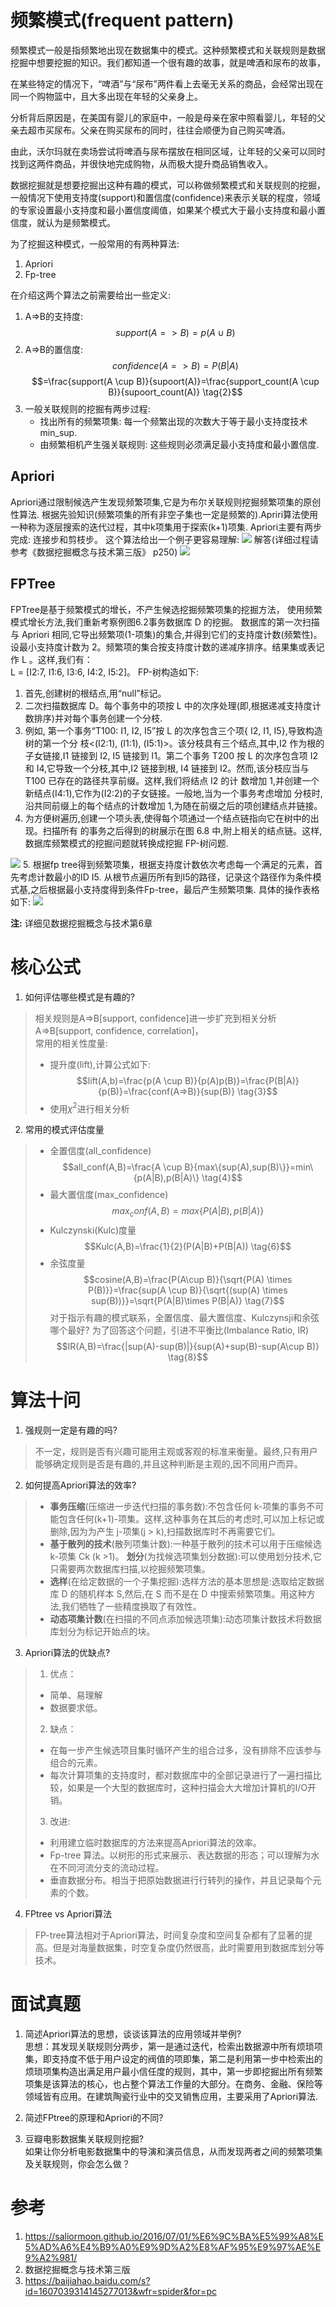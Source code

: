 # 频繁模式(frequent pattern)
频繁模式一般是指频繁地出现在数据集中的模式。这种频繁模式和关联规则是数据挖掘中想要挖掘的知识。我们都知道一个很有趣的故事，就是啤酒和尿布的故事，

在某些特定的情况下，“啤酒”与“尿布”两件看上去毫无关系的商品，会经常出现在同一个购物篮中，且大多出现在年轻的父亲身上。

分析背后原因是，在美国有婴儿的家庭中，一般是母亲在家中照看婴儿，年轻的父亲去超市买尿布。父亲在购买尿布的同时，往往会顺便为自己购买啤酒。

由此，沃尔玛就在卖场尝试将啤酒与尿布摆放在相同区域，让年轻的父亲可以同时找到这两件商品，并很快地完成购物，从而极大提升商品销售收入。

数据挖掘就是想要挖掘出这种有趣的模式，可以称做频繁模式和关联规则的挖掘，一般情况下使用支持度(support)和置信度(confidence)来表示关联的程度，领域的专家设置最小支持度和最小置信度阈值，如果某个模式大于最小支持度和最小置信度，就认为是频繁模式。

为了挖掘这种模式，一般常用的有两种算法:
1. Apriori
2. Fp-tree

在介绍这两个算法之前需要给出一些定义:   
1. A=>B的支持度:
    $$support(A=>B)=p(A\cup B) \tag{1}$$
2. A=>B的置信度:
    $$confidence(A=>B)=P(B|A)$$
    $$=\frac{support(A \cup B)}{supoort(A)}=\frac{support_count(A \cup B)}{supoort_count(A)} \tag{2}$$
3. 一般关联规则的挖掘有两步过程:    
   + 找出所有的频繁项集: 每一个频繁出现的次数大于等于最小支持度技术min_sup.
   + 由频繁相机产生强关联规则: 这些规则必须满足最小支持度和最小置信度.
## Apriori
Apriori通过限制候选产生发现频繁项集,它是为布尔关联规则挖掘频繁项集的原创性算法. 根据先验知识(频繁项集的所有非空子集也一定是频繁的).Apriri算法使用一种称为逐层搜索的迭代过程，其中k项集用于探索(k+1)项集. 
Apriori主要有两步完成: 连接步和剪枝步。
这个算法给出一个例子更容易理解:
<img src="../assert/exm6.png">
解答(详细过程请参考《数据挖掘概念与技术第三版》 p250)
<img src="../assert/apr.png">

## FPTree
FPTree是基于频繁模式的增长，不产生候选挖掘频繁项集的挖掘方法，
使用频繁模式增长方法,我们重新考察例图6.2事务数据库 D 的挖掘。
数据库的第一次扫描与 Apriori 相同,它导出频繁项(1-项集)的集合,并得到它们的支持度计数(频繁性)。设最小支持度计数为 2。频繁项的集合按支持度计数的递减序排序。结果集或表记作 L 。这样,我们有：       
L = [I2:7, I1:6, I3:6, I4:2, I5:2]。
FP-树构造如下:
1. 首先,创建树的根结点,用“null”标记。
2. 二次扫描数据库 D。每个事务中的项按 L 中的次序处理(即,根据递减支持度计数排序)并对每个事务创建一个分枝.
3. 例如,
第一个事务“T100: I1, I2, I5”按 L 的次序包含三个项{ I2, I1, I5},导致构造树的第一个分
枝<(I2:1), (I1:1), (I5:1)>。该分枝具有三个结点,其中,I2 作为根的子女链接,I1 链接到 I2,
I5 链接到 I1。第二个事务 T200 按 L 的次序包含项 I2 和 I4,它导致一个分枝,其中,I2 链接到根,
I4 链接到 I2。然而,该分枝应当与 T100 已存在的路径共享前缀<I2>。这样,我们将结点 I2 的计
数增加 1,并创建一个新结点(I4:1),它作为(I2:2)的子女链接。一般地,当为一个事务考虑增加
分枝时,沿共同前缀上的每个结点的计数增加 1,为随在前缀之后的项创建结点并链接。
4. 为方便树遍历,创建一个项头表,使得每个项通过一个结点链指向它在树中的出现。扫描所有
的事务之后得到的树展示在图 6.8 中,附上相关的结点链。这样,数据库频繁模式的挖掘问题就转换成挖掘 FP-树问题.
<img src="../assert/fptree.png"> 
5. 根据fp tree得到频繁项集，根据支持度计数依次考虑每一个满足的元素，首先考虑计数最小的ID I5. 从根节点遍历所有到I5的路径，记录这个路径作为条件模式基,之后根据最小支持度得到条件Fp-tree，最后产生频繁项集. 具体的操作表格如下:
<img src="../assert/fp.png">

**注:** 详细见数据挖掘概念与技术第6章

# 核心公式
1. 如何评估哪些模式是有趣的?
> 相关规则是A=>B[support, confidence]进一步扩充到相关分析A=>B[support, confidence, correlation]，       
> 常用的相关性度量:
> + 提升度(lift),计算公式如下:
> $$lift(A,b)=\frac{p(A \cup B)}{p(A)p(B)}=\frac{P(B|A)}{p(B)}=\frac{conf(A=>B)}{sup(B)} \tag{3}$$
> + 使用$\chi^2$进行相关分析

2. 常用的模式评估度量
> + 全置信度(all_confidence)
> $$all_conf(A,B)=\frac{A \cup B}{max\{sup(A),sup(B)\}}=min\{p(A|B),p(B|A)\} \tag{4}$$
> + 最大置信度(max_confidence)
> $$max_conf(A,B)=max\{P(A|B),p(B|A)\} \tag{5}$$
> + Kulczynski(Kulc)度量
> $$Kulc(A,B)=\frac{1}{2}(P(A|B)+P(B|A)) \tag{6}$$
> + 余弦度量
> $$cosine(A,B)=\frac{P(A\cup B)}{\sqrt{P(A) \times P(B)}}=\frac{sup(A \cup B)}{\sqrt{(sup(A) \times sup(B))}}=\sqrt{P(A|B)\times P(B|A)} \tag{7}$$
对于指示有趣的模式联系，全置信度、最大置信度、Kulczynsji和余弦哪个最好? 为了回答这个问题，引进不平衡比(Imbalance Ratio, IR)
$$IR(A,B)=\frac{|sup(A)-sup(B)|}{sup(A)+sup(B)-sup(A\cup B)} \tag{8}$$
# 算法十问
1. 强规则一定是有趣的吗?
> 不一定，规则是否有兴趣可能用主观或客观的标准来衡量。最终,只有用户能够确定规则是否是有趣的,并且这种判断是主观的,因不同用户而异。

2. 如何提高Apriori算法的效率?
> + **事务压缩**(压缩进一步迭代扫描的事务数):不包含任何 k-项集的事务不可能包含任何(k+1)-项集。这样,这种事务在其后的考虑时,可以加上标记或删除,因为为产生 j-项集(j > k),扫描数据库时不再需要它们。
> + **基于散列的技术**(散列项集计数):一种基于散列的技术可以用于压缩候选 k-项集 Ck (k >1)。
> **划分**(为找候选项集划分数据):可以使用划分技术,它只需要两次数据库扫描,以挖掘频繁项集。
> + **选样**(在给定数据的一个子集挖掘):选样方法的基本思想是:选取给定数据库 D 的随机样本 S,然后,在 S 而不是在 D 中搜索频繁项集。用这种方法,我们牺牲了一些精度换取了有效性。
> + **动态项集计数**(在扫描的不同点添加候选项集):动态项集计数技术将数据库划分为标记开始点的块。

3. Apriori算法的优缺点?
> 1. 优点：
> + 简单、易理解
> + 数据要求低。
> 2. 缺点：
> + 在每一步产生候选项目集时循环产生的组合过多，没有排除不应该参与组合的元素。
> + 每次计算项集的支持度时，都对数据库中的全部记录进行了一遍扫描比较，如果是一个大型的数据库时，这种扫描会大大增加计算机的I/O开销。
> 3. 改进:
> + 利用建立临时数据库的方法来提高Apriori算法的效率。
> + Fp-tree 算法。以树形的形式来展示、表达数据的形态；可以理解为水在不同河流分支的流动过程。
> + 垂直数据分布。相当于把原始数据进行行转列的操作，并且记录每个元素的个数。

4. FPtree vs Apriori算法
> FP-tree算法相对于Apriori算法，时间复杂度和空间复杂都有了显著的提高。但是对海量数据集，时空复杂度仍然很高，此时需要用到数据库划分等技术。


# 面试真题
1. 简述Apriori算法的思想，谈谈该算法的应用领域并举例?       
思想：其发现关联规则分两步，第一是通过迭代，检索出数据源中所有烦琐项集，即支持度不低于用户设定的阀值的项即集，第二是利用第一步中检索出的烦琐项集构造出满足用户最小信任度的规则，其中，第一步即挖掘出所有频繁项集是该算法的核心，也占整个算法工作量的大部分。在商务、金融、保险等领域皆有应用。在建筑陶瓷行业中的交叉销售应用，主要采用了Apriori算法.
2. 简述FPtree的原理和Apriori的不同?

3. 豆瓣电影数据集关联规则挖掘?  
如果让你分析电影数据集中的导演和演员信息，从而发现两者之间的频繁项集及关联规则，你会怎么做？

# 参考
1. https://saliormoon.github.io/2016/07/01/%E6%9C%BA%E5%99%A8%E5%AD%A6%E4%B9%A0%E9%9D%A2%E8%AF%95%E9%97%AE%E9%A2%981/
2. 数据挖掘概念与技术第三版
3. https://baijiahao.baidu.com/s?id=1607039314145277013&wfr=spider&for=pc


<script type="text/javascript" src="http://cdn.mathjax.org/mathjax/latest/MathJax.js?config=TeX-AMS-MML_HTMLorMML"></script>
<script type="text/x-mathjax-config">
  MathJax.Hub.Config({ tex2jax: {inlineMath: [['$', '$']]}, messageStyle: "none" });
</script>